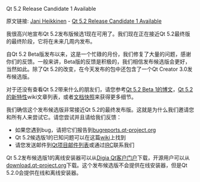 
Qt 5.2 Release Candidate 1 Available

原文链接: [Jani Heikkinen](http://blog.qt.digia.com/blog/author/jaheikki/) - [Qt 5.2 Release Candidate 1 Available](http://blog.qt.digia.com/blog/2013/11/29/qt-5-2-release-candidate-1-available/)

我很高兴地宣布Qt 5.2发布版候选1现在可用了。我们现在正在接近Qt 5.2最终版的最终阶段，它将在未来几周内发布。

自Qt 5.2 Beta版发布以来，这是一个忙碌的月份，我们修复了大量的问题，感谢你们的反馈。一般来讲，Beta版的反馈是积极的，我们相信发布候选版会更好，当然如此。除了Qt 5.2的改变，在今天发布的包中还包含了一个Qt Creator 3.0发布候选版。

对于还没有查看Qt 5.2带来什么的朋友们，请您参考[Qt 5.2 Beta 1的博文](http://blog.qt.digia.com/blog/2013/10/23/qt-5-2-beta-available/)，[Qt 5.2的新特性](http://qt-project.org/wiki/New-Features-in-Qt-5.2)wiki文章列表，或者[文档快照](http://doc-snapshot.qt-project.org/qt5-release/index.html)来获得更多细节。

我们确信这个发布候选版非常接近Qt 5.2的最终发布版。这就是为什么我们邀请您和所有人来尝试它。请您尝试并且请给我们反馈：

- 如果您遇到bug，请把它们报告到[bugreports.qt-project.org](https://bugreports.qt-project.org/secure/Dashboard.jspa)
- Qt 5.2候选版1的已知问题可以在这篇[wiki](https://qt-project.org/wiki/Qt520-RC1-KnownIssues)上找到
- 请您发送邮件到[Qt项目邮件列表](http://lists.qt-project.org/mailman/listinfo)或通过[IRC](http://qt-project.org/wiki/OnlineCommunities)联系我们

Qt 5.2发布候选版1的离线安装器可以从[Digia Qt客户门户](http://qt.digia.com/Log-in-Customer-Portal/)下载，开源用户可以从[download.qt-project.org](http://download.qt-project.org/development_releases/qt/5.2/5.2.0-rc1/)下载。这个发布候选版不会提供在线安装器，但是Qt 5.2.0会提供在线和离线安装器。
